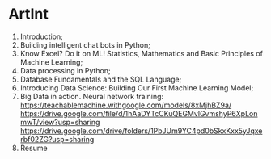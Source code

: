 # ArtInt

1. Introduction;
2. Building intelligent chat bots in Python;
3. Know Excel? Do it on ML! Statistics, Mathematics and Basic Principles of Machine Learning;
4. Data processing in Python;
5. Database Fundamentals and the SQL Language;
6. Introducing Data Science: Building Our First Machine Learning Model;
7. Big Data in action.
  Neural network training:
    https://teachablemachine.withgoogle.com/models/8xMjhBZ9a/
    https://drive.google.com/file/d/1hAaDYTcCKuQEGMvlGvmshyP6XpLonmwT/view?usp=sharing
    https://drive.google.com/drive/folders/1PbJUm9YC4pd0bSkxKxx5yJqxerbf02ZG?usp=sharing
8. Resume
